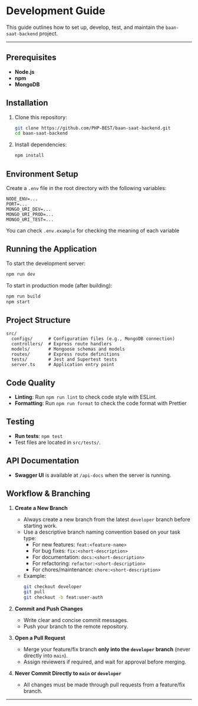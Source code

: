 # Development Guide

This guide outlines how to set up, develop, test, and maintain the `baan-saat-backend` project.

---

## Prerequisites

- **Node.js**
- **npm**
- **MongoDB**

## Installation

1. Clone this repository:
   ```bash
   git clone https://github.com/PHP-BEST/baan-saat-backend.git
   cd baan-saat-backend
   ```

2. Install dependencies:
   ```bash
   npm install
   ```

## Environment Setup

Create a `.env` file in the root directory with the following variables:

```
NODE_ENV=...
PORT=...
MONGO_URI_DEV=...
MONGO_URI_PROD=...
MONGO_URI_TEST=...
```

You can check `.env.example` for checking the meaning of each variable

## Running the Application

To start the development server:

```bash
npm run dev
```

To start in production mode (after building):

```bash
npm run build
npm start
```

## Project Structure

```
src/
  configs/      # Configuration files (e.g., MongoDB connection)
  controllers/  # Express route handlers
  models/       # Mongoose schemas and models
  routes/       # Express route definitions
  tests/        # Jest and Supertest tests
  server.ts     # Application entry point
```

## Code Quality

- **Linting**: Run `npm run lint` to check code style with ESLint.
- **Formatting**: Run `npm run format` to check the code format with Prettier

## Testing

- **Run tests**: `npm test`
- Test files are located in `src/tests/`.

## API Documentation

- **Swagger UI** is available at `/api-docs` when the server is running.

## Workflow & Branching

1. **Create a New Branch**
   - Always create a new branch from the latest `developer` branch before starting work.
   - Use a descriptive branch naming convention based on your task type:
     - For new features: `feat:<feature-name>`
     - For bug fixes: `fix:<short-description>`
     - For documentation: `docs:<short-description>`
     - For refactoring: `refactor:<short-description>`
     - For chores/maintenance: `chore:<short-description>`
   - Example:
     ```bash
     git checkout developer
     git pull
     git checkout -b feat:user-auth
     ```

2. **Commit and Push Changes**
   - Write clear and concise commit messages.
   - Push your branch to the remote repository.

3. **Open a Pull Request**
   - Merge your feature/fix branch **only into the `developer` branch** (never directly into `main`).
   - Assign reviewers if required, and wait for approval before merging.

4. **Never Commit Directly to `main` or `developer`**
   - All changes must be made through pull requests from a feature/fix branch.

---
